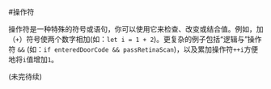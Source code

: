 #操作符

操作符是一种特殊的符号或语句，你可以使用它来检查、改变或结合值。例如，加（`+`）符号使两个数字相加(如：`let i = 1 + 2`)。更复杂的例子包括“逻辑与”操作符 `&&` (如：`if enteredDoorCode && passRetinaScan`)，以及累加操作符`++i`方便地将`i`值增加`1`。

(未完待续)